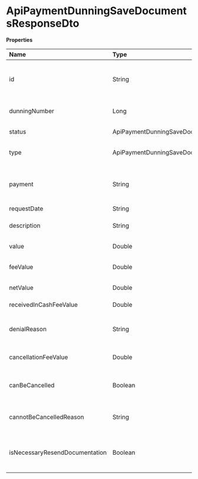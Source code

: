 # ApiPaymentDunningSaveDocumentsResponseDto

**Properties**

| Name                           | Type                                                       | Required | Description                                               |
| :----------------------------- | :--------------------------------------------------------- | :------- | :-------------------------------------------------------- |
| id                             | String                                                     | ❌       | Unique identifier of the payment dunning in Asaas         |
| dunningNumber                  | Long                                                       | ❌       | Payment dunning number                                    |
| status                         | ApiPaymentDunningSaveDocumentsResponsePaymentDunningStatus | ❌       | Payment dunning status                                    |
| type                           | ApiPaymentDunningSaveDocumentsResponsePaymentDunningType   | ❌       | Type of payment dunning                                   |
| payment                        | String                                                     | ❌       | Unique identifier of the payment to be recovered in Asaas |
| requestDate                    | String                                                     | ❌       | Request date                                              |
| description                    | String                                                     | ❌       | Description of the payment dunning                        |
| value                          | Double                                                     | ❌       | Payment amount                                            |
| feeValue                       | Double                                                     | ❌       | Cost and/or payment dunning fee                           |
| netValue                       | Double                                                     | ❌       | Net amount to be recovered                                |
| receivedInCashFeeValue         | Double                                                     | ❌       | Cash receipt fee                                          |
| denialReason                   | String                                                     | ❌       | Reason for denial of payment dunning                      |
| cancellationFeeValue           | Double                                                     | ❌       | Fee charged in case of cancellation                       |
| canBeCancelled                 | Boolean                                                    | ❌       | Whether the payment dunning can be canceled               |
| cannotBeCancelledReason        | String                                                     | ❌       | Reason for not being able to request cancellation         |
| isNecessaryResendDocumentation | Boolean                                                    | ❌       | Determine whether documentation needs to be resubmitted   |

<!-- This file was generated by liblab | https://liblab.com/ -->
